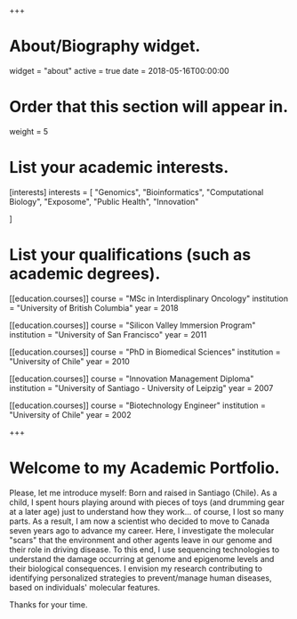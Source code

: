 +++
# About/Biography widget.
widget = "about"
active = true
date = 2018-05-16T00:00:00

# Order that this section will appear in.
weight = 5  

# List your academic interests.
[interests]
  interests = [
    "Genomics",
    "Bioinformatics",
    "Computational Biology",
    "Exposome",
    "Public Health",
    "Innovation"  
    
  ]

# List your qualifications (such as academic degrees).  
[[education.courses]]
  course = "MSc in  Interdisplinary Oncology"
  institution = "University of British Columbia"
  year = 2018
  
[[education.courses]]
  course = "Silicon Valley Immersion Program"
  institution = "University of San Francisco"
  year = 2011

[[education.courses]]
  course = "PhD in Biomedical Sciences"
  institution = "University of Chile"
  year = 2010
  
[[education.courses]]
  course = "Innovation Management Diploma"
  institution = "University of Santiago - University of Leipzig"
  year = 2007  

[[education.courses]]
  course = "Biotechnology Engineer"
  institution = "University of Chile"
  year = 2002  
  



 
+++  
# Welcome to my Academic Portfolio.  
Please, let me introduce myself: Born and raised in Santiago (Chile). As a child, I spent hours playing around with pieces of toys (and drumming gear at a later age) just to understand how they work... of course, I lost so many parts. As a result, I am now a scientist who decided to move to Canada seven years ago to advance my career. Here, I investigate the molecular "scars" that the environment and other agents leave in our genome and their role in driving disease. To this end, I use sequencing technologies to understand the damage occurring at genome and epigenome levels and their biological consequences. I envision my research contributing to identifying personalized strategies to prevent/manage human diseases, based on individuals' molecular features.

Thanks for your time.

